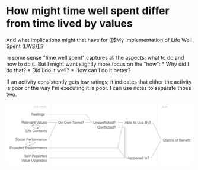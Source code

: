 # How might time well spent differ from time lived by values
And what implications might that have for [[$My Implementation of Life Well Spent (LWS)]]?

In some sense "time well spent" captures all the aspects; what to do and how to do it. But I might want slightly more focus on the "how":
	* Why did I do that? 
	* Did I do it well? 
	* How can I do it better?

If an activity consistently gets low ratings, it indicates that either the activity is poor or the way I'm executing it is poor. I can use notes to separate those two.

![](BearImages/444D534D-55FB-4306-9E58-5D0F1384A0A3-30227-000022E24C45B57A/6A2118C3-C787-43EB-AB0F-9EF530FD3C5C.png)

<!-- #p1 -->

<!-- {BearID:EDBD5482-CE80-43B3-B715-905F9EF9F29F-30227-000022D9CEF51910} -->
